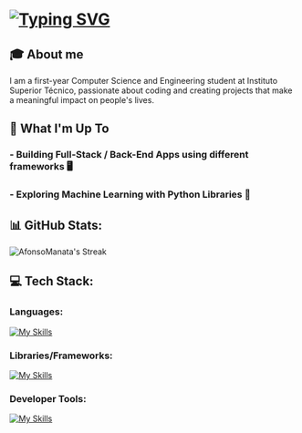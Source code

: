 # [![Typing SVG](https://readme-typing-svg.demolab.com?font=Markdown&weight=100&size=30&pause=1000&color=FFFFFF&background=781CFF00&width=435&lines=Hello!+I'm+Afonso+Manata+%F0%9F%91%8B;I'm+a+CS+Student++%F0%9F%92%BB)](https://afonsomanata.com)

## 🎓 About me 
  I am a first-year Computer Science and Engineering student at Instituto Superior Técnico, passionate about coding and creating projects that make a meaningful impact on people's lives.


## 🚀 What I'm Up To
### - Building Full-Stack / Back-End Apps using different frameworks 🖥️

### - Exploring Machine Learning with Python Libraries 🤖 


## 📊 GitHub Stats:
![AfonsoManata's Streak](https://github-readme-streak-stats.herokuapp.com/?user=AfonsoManata&theme=highcontrast&hide_border=false)


## 💻 Tech Stack:
### Languages: 
[![My Skills](https://skillicons.dev/icons?i=go,py,ts,js,c,html,css)](https://afonsomanata.com)
### Libraries/Frameworks: 
[![My Skills](https://skillicons.dev/icons?i=postgres,nodejs,express,react,sqlite,docker)](https://afonsomanata.com)
### Developer Tools: 
[![My Skills](https://skillicons.dev/icons?i=git,postman,neovim,github)](https://afonsomanata.com)
 
